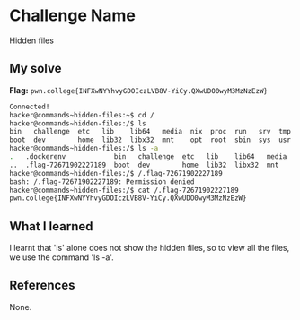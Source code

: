 # Challenge Name
Hidden files

## My solve
**Flag:** `pwn.college{INFXwNYYhvyGDOIczLVB8V-YiCy.QXwUDO0wyM3MzNzEzW}`

```bash
Connected!
hacker@commands~hidden-files:~$ cd /
hacker@commands~hidden-files:/$ ls
bin   challenge  etc   lib    lib64   media  nix  proc  run   srv  tmp  var
boot  dev        home  lib32  libx32  mnt    opt  root  sbin  sys  usr
hacker@commands~hidden-files:/$ ls -a
.   .dockerenv            bin   challenge  etc   lib    lib64   media  nix  proc  run   srv  tmp  var
..  .flag-72671902227189  boot  dev        home  lib32  libx32  mnt    opt  root  sbin  sys  usr
hacker@commands~hidden-files:/$ /.flag-72671902227189
bash: /.flag-72671902227189: Permission denied
hacker@commands~hidden-files:/$ cat /.flag-72671902227189
pwn.college{INFXwNYYhvyGDOIczLVB8V-YiCy.QXwUDO0wyM3MzNzEzW}
```

## What I learned
I learnt that 'ls' alone does not show the hidden files, so to view all the files, we use the command 'ls -a'.
## References 
None.
